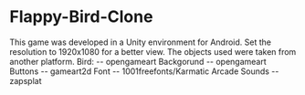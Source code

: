 # Flappy-Bird-Clone
This game was developed in a Unity environment for Android. Set the resolution to 1920x1080 for a better view. 
The objects used were taken from another platform.
 Bird: -- opengameart
Backgorund -- opengameart
Buttons -- gameart2d
Font --  1001freefonts/Karmatic Arcade
Sounds -- zapsplat
